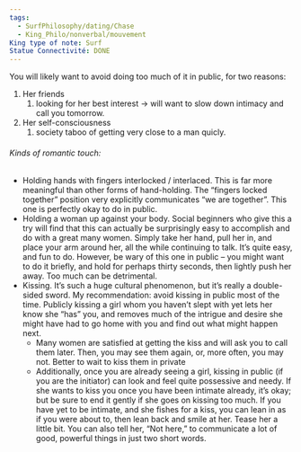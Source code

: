 ```yaml
---
tags:
  - SurfPhilosophy/dating/Chase
  - King_Philo/nonverbal/mouvement
King type of note: Surf
Statue Connectivité: DONE
---
```


You will likely want to avoid doing too much of it in public, for two reasons:
1. Her friends
	1. looking for her best interest -> will want to slow down intimacy and call you tomorrow. 
2. Her self-consciousness
	1. society taboo of getting very close to a man quicly. 

###### Kinds of romantic touch:
- Holding hands with fingers interlocked / interlaced. This is far more meaningful than other forms of hand-holding. The “fingers locked together” position very explicitly communicates “we are together”. This one is perfectly okay to do in public.
- Holding a woman up against your body. Social beginners who give this a try will find that this can actually be surprisingly easy to accomplish and do with a great many women. Simply take her hand, pull her in, and place your arm around her, all the while continuing to talk. It’s quite easy, and fun to do. However, be wary of this one in public – you might want to do it briefly, and hold for perhaps thirty seconds, then lightly push her away. Too much can be detrimental.
- Kissing. It’s such a huge cultural phenomenon, but it’s really a double-sided sword. My recommendation: avoid kissing in public most of the time. Publicly kissing a girl whom you haven’t slept with yet lets her know she “has” you, and removes much of the intrigue and desire she might have had to go home with you and find out what might happen next. 
	- Many women are satisfied at getting the kiss and will ask you to call them later. Then, you may see them again, or, more often, you may not. Better to wait to kiss them in private
	- Additionally, once you are already seeing a girl, kissing in public (if you are the initiator) can look and feel quite possessive and needy. If she wants to kiss you once you have been intimate already, it’s okay; but be sure to end it gently if she goes on kissing too much. If you have yet to be intimate, and she fishes for a kiss, you can lean in as if you were about to, then lean back and smile at her. Tease her a little bit. You can also tell her, “Not here,” to communicate a lot of good, powerful things in just two short words.

